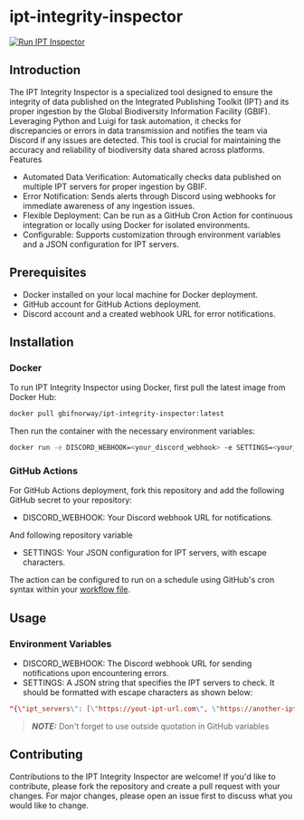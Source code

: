 # ipt-integrity-inspector
[![Run IPT Inspector](https://github.com/gbif-norway/ipt-integrity-inspector/actions/workflows/run_inspector.yml/badge.svg)](https://github.com/gbif-norway/ipt-integrity-inspector/actions/workflows/run_inspector.yml)

## Introduction

The IPT Integrity Inspector is a specialized tool designed to ensure the integrity of data published on the Integrated Publishing Toolkit (IPT) and its proper ingestion by the Global Biodiversity Information Facility (GBIF). Leveraging Python and Luigi for task automation, it checks for discrepancies or errors in data transmission and notifies the team via Discord if any issues are detected. This tool is crucial for maintaining the accuracy and reliability of biodiversity data shared across platforms.
Features

- Automated Data Verification: Automatically checks data published on multiple IPT servers for proper ingestion by GBIF.
- Error Notification: Sends alerts through Discord using webhooks for immediate awareness of any ingestion issues.
- Flexible Deployment: Can be run as a GitHub Cron Action for continuous integration or locally using Docker for isolated environments.
- Configurable: Supports customization through environment variables and a JSON configuration for IPT servers.

## Prerequisites

- Docker installed on your local machine for Docker deployment.
- GitHub account for GitHub Actions deployment.
- Discord account and a created webhook URL for error notifications.

## Installation
### Docker

To run IPT Integrity Inspector using Docker, first pull the latest image from Docker Hub:

```sh
docker pull gbifnorway/ipt-integrity-inspector:latest
```

Then run the container with the necessary environment variables:

```sh
docker run -e DISCORD_WEBHOOK=<your_discord_webhook> -e SETTINGS=<your_settings_json> gbifnorway/ipt-integrity-inspector:latest
```
### GitHub Actions

For GitHub Actions deployment, fork this repository and add the following GitHub secret to your repository:

- DISCORD_WEBHOOK: Your Discord webhook URL for notifications.

And following repository variable

- SETTINGS: Your JSON configuration for IPT servers, with escape characters.

The action can be configured to run on a schedule using GitHub's cron syntax within your [workflow file](.github/workflows/run_inspector.yml).
## Usage
### Environment Variables

- DISCORD_WEBHOOK: The Discord webhook URL for sending notifications upon encountering errors.
- SETTINGS: A JSON string that specifies the IPT servers to check. It should be formatted with escape characters as shown below:

```json
"{\"ipt_servers\": [\"https://yout-ipt-url.com\", \"https://another-ipt.com\", ...]}"
```
> **_NOTE:_** Don't forget to use outside quotation in GitHub variables

## Contributing

Contributions to the IPT Integrity Inspector are welcome! If you'd like to contribute, please fork the repository and create a pull request with your changes. For major changes, please open an issue first to discuss what you would like to change.
